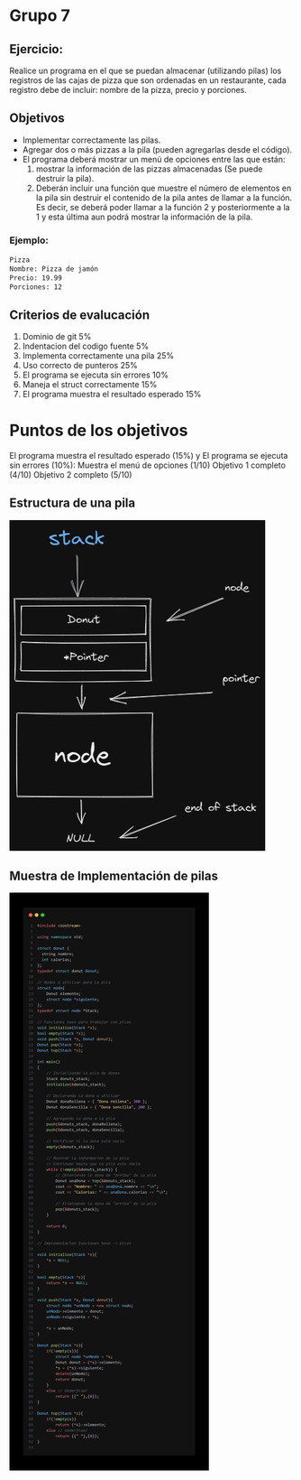 # Grupo 7
## Ejercicio:

Realice un programa en el que se puedan almacenar (utilizando pilas) los registros de las cajas de pizza que son ordenadas en un restaurante, cada registro debe de incluir: nombre de la pizza, precio y porciones.

## Objetivos
- Implementar correctamente las pilas.
- Agregar dos o más pizzas a la pila (pueden agregarlas desde el código).
- El programa deberá mostrar un menú de opciones entre las que están:
    1. mostrar la información de las pizzas almacenadas (Se puede destruir la pila).
    2. Deberán incluir una función que muestre el número de elementos en la pila sin destruir el contenido de la pila antes de llamar a la función. Es decir, se deberá poder llamar a la función 2 y posteriormente a la 1 y esta última aun podrá mostrar la información de la pila.

### Ejemplo:

```
Pizza
Nombre: Pizza de jamón
Precio: 19.99
Porciones: 12
``` 

## Criterios de evalucación
1. Dominio de git 5%
2. Indentacion del codigo fuente 5%
3. Implementa correctamente una pila 25%
4. Uso correcto de punteros 25%
5. El programa se ejecuta sin errores 10%
6. Maneja el struct correctamente 15%
7. El programa muestra el resultado esperado 15%

# Puntos de los objetivos
El programa muestra el resultado esperado (15%) y
El programa se ejecuta sin errores (10%):
Muestra el menú de opciones (1/10)
Objetivo 1 completo (4/10)
Objetivo 2 completo (5/10)

## Estructura de una pila

![stack](./stack_structure.png)

## Muestra de Implementación de pilas

![donuts_stack](./donuts_stack.png)
